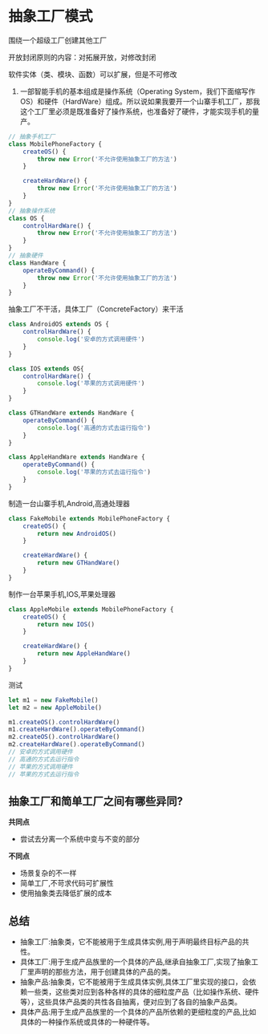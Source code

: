 # 抽象工厂模式
围绕一个超级工厂创建其他工厂

开放封闭原则的内容：对拓展开放，对修改封闭

软件实体（类、模块、函数）可以扩展，但是不可修改

1. 一部智能手机的基本组成是操作系统（Operating System，我们下面缩写作 OS）和硬件（HardWare）组成。所以说如果我要开一个山寨手机工厂，那我这个工厂里必须是既准备好了操作系统，也准备好了硬件，才能实现手机的量产。
```js
// 抽象手机工厂
class MobilePhoneFactory {
    createOS() {
        throw new Error('不允许使用抽象工厂的方法')
    }

    createHardWare() {
        throw new Error('不允许使用抽象工厂的方法')
    }
}
// 抽象操作系统
class OS {
    controlHardWare() {
        throw new Error('不允许使用抽象工厂的方法')
    }
}
// 抽象硬件
class HandWare {
    operateByCommand() {
        throw new Error('不允许使用抽象工厂的方法')
    }
}
```
抽象工厂不干活，具体工厂（ConcreteFactory）来干活

```js
class AndroidOS extends OS {
    controlHardWare() {
        console.log('安卓的方式调用硬件')
    }
}

class IOS extends OS{
    controlHardWare() {
        console.log('苹果的方式调用硬件')
    }
}

class GTHandWare extends HandWare {
    operateByCommand() {
        console.log('高通的方式去运行指令')
    }
}

class AppleHandWare extends HandWare {
    operateByCommand() {
        console.log('苹果的方式去运行指令')
    }
}
```

制造一台山寨手机,Android,高通处理器

```js
class FakeMobile extends MobilePhoneFactory {
    createOS() {
        return new AndroidOS()
    }

    createHardWare() {
        return new GTHandWare()
    }
}
```

制作一台苹果手机,IOS,苹果处理器
```js
class AppleMobile extends MobilePhoneFactory {
    createOS() {
        return new IOS()
    }

    createHardWare() {
        return new AppleHandWare()
    }
}
```
测试
```js
let m1 = new FakeMobile()
let m2 = new AppleMobile()

m1.createOS().controlHardWare()
m1.createHardWare().operateByCommand()
m2.createOS().controlHardWare()
m2.createHardWare().operateByCommand()  
// 安卓的方式调用硬件
// 高通的方式去运行指令
// 苹果的方式调用硬件
// 苹果的方式去运行指令
```

## 抽象工厂和简单工厂之间有哪些异同?

**共同点**
* 尝试去分离一个系统中变与不变的部分

**不同点**
* 场景复杂的不一样
* 简单工厂,不苛求代码可扩展性
* 使用抽象类去降低扩展的成本

## 总结
* 抽象工厂:抽象类，它不能被用于生成具体实例,用于声明最终目标产品的共性。
* 具体工厂:用于生成产品族里的一个具体的产品,继承自抽象工厂,实现了抽象工厂里声明的那些方法，用于创建具体的产品的类。
* 抽象产品:抽象类，它不能被用于生成具体实例,具体工厂里实现的接口，会依赖一些类，这些类对应到各种各样的具体的细粒度产品（比如操作系统、硬件等），这些具体产品类的共性各自抽离，便对应到了各自的抽象产品类。
* 具体产品:用于生成产品族里的一个具体的产品所依赖的更细粒度的产品,比如具体的一种操作系统或具体的一种硬件等。